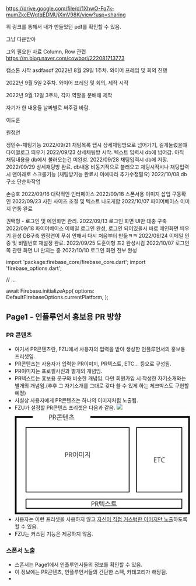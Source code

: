 https://drive.google.com/file/d/1XhwO-Fq7k-mumZkcEWgtqEDMUjXmV98K/view?usp=sharing

위 링크를 통해서 내가 만들었던 pdf를 확인할 수 있음.

그냥 다운받아

그외 필요한 자료
Column, Row 관련
https://m.blog.naver.com/cowbori/222081713773

캡스톤 시작
asdfasdf
2022년 8월 29일 1주차. 와이어 프레임 및 회의 진행

2022년 9월 5일  2주차. 와이어 프레임 및 회의, 제작 시작

2022년 9월 12일 3주차, 각자 역할을 분배해 제작



자기가 한 내용들 날짜별로 써주길 바람.



이도훈


원정연


정민수-채팅기능
2022/09/21 채팅목록 탭시 상세채팅방으로 넘어가기, 길게눌렀을떄 다이얼로그 띄우기
2022/09/23 상세채팅방 시작. 텍스트 입력시 db에 넘어감. 아직 채팅내용을 db에서 불러오는건 미완성.
2022/09/28 채팅입력시 db에 저장.
2022/09/29 상세채팅방 완료. db내용 비동기적으로 불러오고 채팅시작시나 채팅입력시 맨아래로 스크롤기능 (채팅방기능 완료시 이에따라 추가수정필요)
2022/10/08 db구조 단순화작업

손승호
2022/09/16 대략적인 인터페이스
2022/09/18 스폰서용 이미지 삽입 구동확인
2022/09/23 사진 사이즈 조절 및 텍스트 나오게함
2022/10/07 파이어베이스 이미지 연동 완료

권택형 - 로그인 및 메인화면 관리.
2022/09/13  로그인 화면 UI만 대충 구축
2022/09/18  파이어베이스 이메일 로그인 완성, 로그인 되어있을시 바로 메인화면 띄우기 완성
            DB구축 원정연이 푸쉬 안해서 다시 처음부터 만듦ㅋㅋ 
2022/09/24  이메일 인증 및 비밀번호 재설정 완료.
2022/09/25  도훈이형 프2 완성시킴
2022/10/07  로그인쪽 관련 화면 UI 만지는 중
2022/10/10  로그인 화면 전부 완성

import 'package:firebase_core/firebase_core.dart';
import 'firebase_options.dart';

// ...

await Firebase.initializeApp(
options: DefaultFirebaseOptions.currentPlatform,
);

## Page1 -  인플루언서 홍보용 PR 방향
### PR 콘텐츠
- 여기서 PR콘텐츠란, FZU에서 사용자의 입력을 받아 생성한 인플루언서의 홍보용 프리셋임.
- PR콘텐츠는 사용자가 입력한 PR이미지, PR텍스트, ETC... 등으로 구성됨.
- PR이미지는 프로필사진과 별개의 개념임.
- PR텍스트는 홍보용 문구와 비슷한 개념임. 다만 회원가입 시 작성한 자기소개와는 별개의 개념임.(추후 그 자기소개를 그대로 갖다 쓸 수 있게 하는 체크박스도 구현할 예정)
- 사실상 사용자에게 PR콘텐츠는 하나의 이미지처럼 노출됨.
- FZU가 설정할 PR콘텐츠 프리셋은 다음과 같음.
  <img height="320px" src="C:\Users\wonju\StudioProjects\capston_project\assets\images\pr.png"/></img>
![PR](./pr.png)
- 사용자는 이런 프리셋을 사용하지 않고 <u>자신이 직접 커스텀한 이미지만 노출</u>하도록 할 수 있음.
- FZU는 커스텀 기능은 제공하지 않음.
### 스폰서 노출
- 스폰서는 Page1에서 인플루언서들의 정보를 확인할 수 있음.
- 이 정보에는 PR콘텐츠, 인플루언서들의 간단한 스펙, 카테고리가 해당됨.
- 